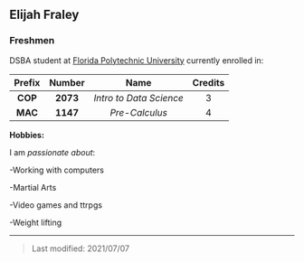 ## Elijah Fraley

###  Freshmen

DSBA student at [Florida Polytechnic University](https://www.floridapoly.edu) currently enrolled in: 

| Prefix | Number |        Name            | Credits |
|:------:|:------:|:----------------------:|:-------:|
|**COP** |**2073**| _Intro to Data Science_|    3    |
|**MAC** |**1147**| _Pre-Calculus_         |    4    |



**Hobbies:**

I am _passionate about_: 

-Working with computers

-Martial Arts

-Video games and ttrpgs

-Weight lifting

***

> Last modified: 2021/07/07
